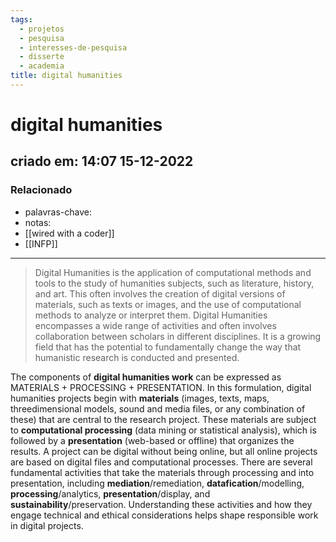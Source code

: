 ```yaml
---
tags:
  - projetos
  - pesquisa
  - interesses-de-pesquisa
  - disserte
  - academia
title: digital humanities
---
```


# digital humanities

## criado em: 14:07 15-12-2022

### Relacionado

- palavras-chave: 
- notas: 
- [[wired with a coder]]
- [[INFP]]
---

>Digital Humanities is the application of computational methods and tools to the study of humanities subjects, such as literature, history, and art. This often involves the creation of digital versions of materials, such as texts or images, and the use of computational methods to analyze or interpret them. Digital Humanities encompasses a wide range of activities and often involves collaboration between scholars in different disciplines. It is a growing field that has the potential to fundamentally change the way that humanistic research is conducted and presented.

The components of **digital humanities work** can be expressed as MATERIALS + PROCESSING + PRESENTATION. In this formulation, digital humanities projects begin with **materials** (images, texts, maps, threedimensional models, sound and media files, or any combination of these) that are central to the research project. These materials are subject to **computational processing** (data mining or statistical analysis), which is followed by a **presentation** (web-based or offline) that organizes the results. A project can be digital without being online, but all online projects are based on digital files and computational processes. There are several fundamental activities that take the materials through processing and into presentation, including **mediation**/remediation, **datafication**/modelling, **processing**/analytics, **presentation**/display, and **sustainability**/preservation. Understanding these activities and how they engage technical and ethical considerations helps shape responsible work in digital projects.
